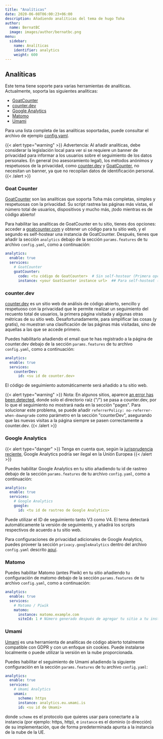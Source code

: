 ```yaml
---
title: "Analíticas"
date: 2020-06-08T06:00:23+06:00
description: Añadiendo analíticas del tema de hugo Toha
author:
  name: BernatBC
  image: images/author/bernatbc.png
menu:
  sidebar:
    name: Analíticas
    identifier: analytics
    weight: 600
---
```


## Analíticas

Este tema tiene soporte para varias herramientas de analíticas. Actualmente, soporta las siguientes analíticas:

- [GoatCounter](https://www.goatcounter.com/)
- [counter.dev](https://counter.dev/)
- [Google Analytics](https://analytics.google.com)
- [Matomo](https://matomo.org/)
- [Umami](https://umami.is/)

Para una lista completa de las analíticas soportadas, puede consultar el archivo de ejemplo [config.yaml](https://github.com/hugo-toha/hugo-toha.github.io/blob/main/config.yaml).

{{< alert type="warning" >}}
Advertencia: Al añadir analíticas, debe considerar la legislación local para ver si se requiere un banner de privacidad para informar a los usuarios sobre el seguimiento de los datos personales. En general (no asesoramiento legal), los métodos anónimos y respetuosos de la privacidad, como [counter.dev](https://counter.dev) y [GoatCounter](https://www.goatcounter.com/), no necesitan un banner, ya que no recopilan datos de identificación personal.
{{< /alert >}}

### Goat Counter

[GoatCounter](https://www.goatcounter.com/) son las analíticas que soporta Toha más completas, simples y respetuosas con la privacidad. Su script rastrea las páginas más vistas, el número total de usuarios, dispositivos y mucho más, ¡todo mientras es de código abierto!

Para habilitar las analíticas de GoatCounter en tu sitio, tienes dos opciones: acceder a [goatcounter.com](https://www.goatcounter.com) y obtener un código para tu sitio web, y el segundo es self-hostear una instancia de GoatCounter. Después, tienes que añadir la sección `analytics` debajo de la sección `params.features` de tu archivo `config.yaml`, como a continuación:

```yaml
analytics:
  enable: true
  services:
    # GoatCounter
    goatCounter:
      code: <tu código de GoatCounter>  # Sin self-hostear (Primera opción)
      instance: <your GoatCounter instance url>  ## Para self-hosteat (Segunda opción). Sólo uses un método
```

### counter.dev

[counter.dev](https://counter.dev) es un sitio web de análisis de código abierto, sencillo y respetuoso con la privacidad que le permite realizar un seguimiento del recuento total de usuarios, la primera página visitada y algunas otras métricas de su sitio web. Desafortunadamente, para simplificar las cosas (y gratis), no muestran una clasificación de las páginas más visitadas, sino de aquellas a las que se accede primero.

Puedes habilitarlo añadiendo el email que te has registrado a la página de counter.dev debajo de la sección `params.features` de tu archivo `config.yaml`, como a continuación:

```yaml
analytics:
  enable: true
  services:
    counterDev:
      id: <su id de counter.dev>
```

El código de seguimiento automáticamente será añadido a tu sitio web.

{{< alert type="warning" >}}
Nota: En algunos sitios, aparece [an error has been detected](https://github.com/ihucos/counter.dev/issues/37), donde solo el directorio raíz ("/") se pasa a counter.dev, por lo que el seguimiento no mostrará nada en la sección "pages". Para solucionar este problema, se puede añadir `referrerPolicy: no-referrer-when-downgrade` como parámetro en la sección "counterDev", asegurando que las nuevas visitas a la página siempre se pasen correctamente a counter.dev.
{{< /alert >}}

### Google Analytics

{{< alert type="danger" >}}
Tenga en cuenta que, según la [jurisprudencia reciente](https://www.euractiv.com/section/politics/short_news/use-of-google-analytics-violates-eu-law-austrian-authority-rules/), Google Analytics podría ser ilegal en la Unión Europea
{{< /alert >}}

Puedes habilitar Google Analytics en tu sitio añadiendo tu id de rastreo debajo de la sección `params.features` de tu archivo `config.yaml`, como a continuación:

```yaml
analytics:
  enable: true
  services:
    # Google Analytics
    google:
      id: <tu id de rastreo de Google Analytics>
```

Puede utilizar el ID de seguimiento tanto V3 como V4. El tema detectará automáticamente la versión de seguimiento, y añadirá los scripts respectivos de acuerdo a tu sitio web.

Para configuraciones de privacidad adicionales de Google Analytics, puedes proveer la sección `privacy.googleAnalytics` dentro del archivo `config.yaml` descrito [aquí](https://gohugo.io/about/hugo-and-gdpr/#all-privacy-settings).

### Matomo

Puedes habilitar Matomo (antes Piwik) en tu sitio añadiendo tu configuración de matomo debajo de la sección `params.features` de tu archivo `config.yaml`, como a continuación:

```yaml
analytics:
  enable: true
  services:
    # Matomo / Piwik
    matomo:
      instance: matomo.example.com
      siteId: 1 # Número generado después de agregar tu sitio a tu instancia
```
### Umami

[Umami](https://umami.is) es una herramienta de analíticas de código abierto totalmente compatible con GDPR y con un enfoque sin cookies. Puede instalarse localmente o puede utilizar la versión en la nube proporcionada.

Puedes habilitar el seguimiento de Umami añadiendo la siguiente configuración en la sección `params.features` de tu archivo `config.yaml`:

```yaml
analytics:
  enable: true
  services:
    # Umami Analytics
    umami:
      scheme: https
      instance: analytics.eu.umami.is
      id: <su id de Umami>
```
donde `scheme` es el protocolo que quieres usar para conectarte a la instancia (por ejemplo: https, http), e `instance` es el dominio (o dirección) de su implementación, que de forma predeterminada apunta a la instancia de la nube de la UE.